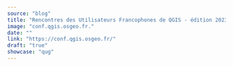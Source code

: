 ```yaml
---
source: "blog"
title: "Rencontres des Utilisateurs Francophones de QGIS - édition 2023"
image: "conf.qgis.osgeo.fr."
date: ""
link: "https://conf.qgis.osgeo.fr/"
draft: "true"
showcase: "qug"
---
```



